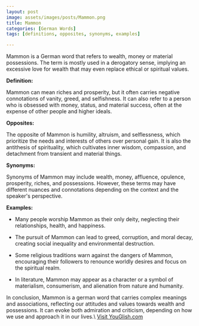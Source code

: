 ```yaml
---
layout: post
image: assets/images/posts/Mammon.png
title: Mammon
categories: [German Words]
tags: [definitions, opposites, synonyms, examples]

---
```


Mammon is a German word that refers to wealth, money or material possessions. The term is mostly used in a derogatory sense, implying an excessive love for wealth that may even replace ethical or spiritual values.

**Definition:**

Mammon can mean riches and prosperity, but it often carries negative connotations of vanity, greed, and selfishness. It can also refer to a person who is obsessed with money, status, and material success, often at the expense of other people and higher ideals.

**Opposites:**

The opposite of Mammon is humility, altruism, and selflessness, which prioritize the needs and interests of others over personal gain. It is also the antithesis of spirituality, which cultivates inner wisdom, compassion, and detachment from transient and material things.

**Synonyms:**

Synonyms of Mammon may include wealth, money, affluence, opulence, prosperity, riches, and possessions. However, these terms may have different nuances and connotations depending on the context and the speaker's perspective.

**Examples:**

- Many people worship Mammon as their only deity, neglecting their relationships, health, and happiness.

- The pursuit of Mammon can lead to greed, corruption, and moral decay, creating social inequality and environmental destruction.

- Some religious traditions warn against the dangers of Mammon, encouraging their followers to renounce worldly desires and focus on the spiritual realm.

- In literature, Mammon may appear as a character or a symbol of materialism, consumerism, and alienation from nature and humanity.

In conclusion, Mammon is a german word that carries complex meanings and associations, reflecting our attitudes and values towards wealth and possessions. It can evoke both admiration and criticism, depending on how we use and approach it in our lives.\ <a id="yg-widget-0" class="youglish-widget" data-query="Mammon" data-lang="german" data-components="8412" data-auto-start="0" data-bkg-color="theme_light" data-title="How%20to%20pronounce%20Mammon%20in%20German"  rel="nofollow" href="https://youglish.com">Visit YouGlish.com</a><script async src="https://youglish.com/public/emb/widget.js" charset="utf-8"></script>